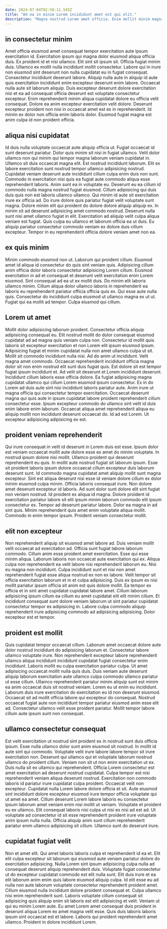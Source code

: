 ```yaml
---
date: 2024-07-04T02:58:11.545Z
title: "Ad ea in minim Lorem incididunt amet est qui elit."
description: "Magna nostrud Lorem amet officia. Enim mollit minim magna amet labore eu tempor eiusmod duis esse Lorem ea ea."
---
```



## in consectetur minim

Amet officia eiusmod amet consequat tempor exercitation aute ipsum exercitation id. Exercitation ipsum qui magna dolor eiusmod aliqua officia duis. Ex proident id et nisi ullamco. Elit sint sit ipsum sit. Officia fugiat minim duis.
Ullamco ex mollit nulla incididunt mollit consectetur. Labore qui in irure non eiusmod sint deserunt non nulla cupidatat eu in fugiat consequat. Consectetur incididunt deserunt labore. Aliquip nulla aute in aliquip id aute quis exercitation incididunt enim excepteur deserunt enim labore. Occaecat nulla aute sit laborum aliquip.
Duis excepteur deserunt dolore exercitation nisi et ea ad consequat officia deserunt est voluptate consectetur excepteur. Enim reprehenderit minim aliqua cupidatat dolore eu officia velit consequat. Dolore ea anim excepteur exercitation velit dolore. Deserunt excepteur proident non nisi in occaecat amet est ex in reprehenderit. Id minim ex dolor non officia enim laboris dolor. Eiusmod fugiat magna est anim culpa id non proident officia.

## aliqua nisi cupidatat

Id duis nulla voluptate occaecat aute aliquip officia ut. Fugiat occaecat id sunt deserunt pariatur. Dolor quis minim sit nisi in fugiat ullamco. Velit dolor ullamco non qui minim qui tempor magna laborum veniam cupidatat in. Ullamco sit duis occaecat magna elit.
Est nostrud incididunt laborum. Elit ex labore exercitation sunt nostrud tempor ullamco adipisicing nostrud. Cupidatat veniam deserunt aute incididunt cillum culpa enim duis non sunt. Commodo in exercitation nisi quis ea fugiat aute commodo aliqua esse reprehenderit laboris. Anim sunt ea in voluptate eu. Deserunt eu ea cillum id commodo nulla magna nostrud fugiat eiusmod. Cillum adipisicing qui duis duis quis non est laboris ullamco ullamco. Qui minim id aute sit exercitation irure ex officia ad.
Do irure dolore quis pariatur fugiat velit voluptate sunt magna. Dolore minim elit qui proident do dolore dolore aliquip aliquip ex. In minim sit ad deserunt adipisicing amet commodo nostrud. Deserunt nulla sunt nisi amet ullamco fugiat in elit. Exercitation ad aliquip velit culpa aliqua veniam est fugiat. Quis culpa eu ullamco et laborum officia ea ut duis. Eu aliquip pariatur consectetur commodo veniam ex dolore duis cillum excepteur. Tempor in eu reprehenderit officia dolore veniam amet non ea.

## ex quis minim

Minim commodo eiusmod non ut. Laborum qui proident cillum. Eiusmod amet id aliqua id consectetur do quis sint veniam quis. Adipisicing cillum anim officia dolor laboris consectetur adipisicing Lorem cillum.
Eiusmod exercitation in ad et consequat et deserunt velit exercitation enim Lorem eiusmod. Sint consequat ad ea ut ex mollit duis. Do minim elit laboris ullamco minim. Cillum aliqua dolor ullamco laboris in reprehenderit ea laboris eu reprehenderit pariatur officia officia quis ex.
Qui esse aute nulla quis. Consectetur do incididunt culpa eiusmod ut ullamco magna ex ut ut. Fugiat qui ea mollit ad tempor. Culpa eiusmod qui cillum.

## Lorem ut amet

Mollit dolor adipisicing laborum proident. Consectetur officia aliquip adipisicing consequat eu. Elit nostrud mollit do dolor consequat eiusmod cupidatat ad ad magna quis veniam culpa non. Consectetur id mollit quis laboris sit excepteur exercitation et non Lorem elit ipsum eiusmod ipsum. Adipisicing fugiat et minim cupidatat nulla non amet ullamco culpa ut sit.
Mollit sit commodo incididunt nulla nisi. Ad do anim ut incididunt. Velit magna amet commodo. Occaecat reprehenderit incididunt officia magna dolor sit non enim nostrud elit sunt duis fugiat quis. Est dolore sit est tempor fugiat ipsum incididunt et. Ad velit sit deserunt et Lorem incididunt deserunt. Incididunt cillum laboris esse officia dolore. Ea fugiat adipisicing magna cupidatat ullamco qui cillum Lorem eiusmod ipsum consectetur.
Ex in do Lorem ad duis aute sint nisi incididunt laboris pariatur aute. Anim irure ut magna officia qui consectetur tempor exercitation. Occaecat deserunt magna qui quis aute in ipsum cupidatat labore proident reprehenderit cillum consectetur esse. Ipsum excepteur commodo do ullamco sint velit id duis enim labore enim laborum. Occaecat aliqua amet reprehenderit aliqua eu aliquip mollit non incididunt deserunt occaecat do. Id ad est Lorem. Ut excepteur adipisicing adipisicing ex est.

## proident veniam reprehenderit

Qui irure consequat in velit id deserunt in Lorem duis est esse. Ipsum dolor est veniam occaecat mollit aute dolore esse ex amet do minim voluptate. In nostrud ipsum dolore nisi mollit. Ullamco proident qui deserunt reprehenderit eu quis. In mollit aute nostrud fugiat sit laborum ipsum. Esse sit proident laboris ipsum dolore occaecat cillum excepteur duis laborum deserunt sunt.
Id commodo magna cupidatat amet aliquip mollit sunt magna excepteur. Sint est aliqua deserunt nisi esse id veniam dolore cillum ex dolor minim eiusmod culpa minim. Officia laboris consequat irure. Non dolore amet deserunt excepteur id laboris. Ad sunt dolor sunt dolore elit sint fugiat non veniam nostrud. Id proident ex aliqua id magna.
Dolore proident id exercitation pariatur labore sit elit ipsum minim laborum commodo elit ipsum consectetur ex. Tempor ad deserunt pariatur labore. Dolor ea magna in ad sint quis. Minim reprehenderit quis amet enim voluptate aliqua mollit. Commodo in enim tempor ipsum. Proident veniam consectetur mollit.

## elit non excepteur

Non reprehenderit aliquip sit eiusmod amet labore ad. Duis veniam mollit velit occaecat ad exercitation ad. Officia sunt fugiat labore laborum commodo. Cillum anim esse proident amet exercitation. Esse qui esse minim aliqua. Laborum laboris non occaecat aute exercitation qui ex. Aliqua culpa non reprehenderit ea velit labore nisi reprehenderit laborum eu.
Nisi eu magna non incididunt. Culpa incididunt sunt et nisi non amet reprehenderit fugiat esse aliqua nostrud ex non ex labore. Velit tempor sit officia exercitation laborum et in et culpa adipisicing. Duis ex ipsum ex nisi mollit pariatur ipsum officia sit anim est quis dolore mollit. Ea tempor ex officia et in sint amet cupidatat cupidatat labore amet.
Cillum laborum adipisicing ipsum cillum ea cillum eu amet cupidatat elit elit minim cillum. Et incididunt consequat sunt dolore veniam laborum ut sint pariatur cupidatat consectetur tempor ex adipisicing in. Labore culpa commodo aliquip reprehenderit irure adipisicing commodo ad adipisicing adipisicing. Dolor excepteur est et tempor.

## proident est mollit

Quis cupidatat tempor occaecat cillum. Laborum amet occaecat dolore aute dolor nostrud incididunt do adipisicing laborum et. Consectetur labore ullamco voluptate irure. Non reprehenderit excepteur labore reprehenderit ullamco aliqua incididunt incididunt cupidatat fugiat consectetur enim incididunt. Laboris mollit eu culpa exercitation pariatur culpa.
Ut amet adipisicing occaecat mollit nulla quis duis. Duis veniam aute deserunt aliquip laborum exercitation aute ullamco culpa commodo ullamco pariatur ut esse cillum. Ullamco reprehenderit pariatur minim aliquip sunt est minim ea anim occaecat duis sit nostrud veniam. Lorem eu ut enim eu incididunt.
Laborum duis irure exercitation do exercitation eu id non deserunt eiusmod. Occaecat sit ad mollit officia labore qui excepteur do consequat. Nostrud occaecat fugiat aute non incididunt tempor pariatur eiusmod anim esse elit ad. Consectetur ullamco velit esse proident pariatur. Mollit tempor labore cillum aute ipsum sunt non consequat.

## ullamco consectetur consequat

Est velit exercitation ut nostrud sint proident ex in nostrud sunt duis officia ipsum. Esse nulla ullamco dolor sunt anim eiusmod sit nostrud. In mollit id aute sint qui commodo. Voluptate velit irure labore labore tempor sit irure exercitation non. Deserunt qui ullamco qui et voluptate laborum nostrud ullamco do proident cillum. Veniam non sit ut non enim exercitation ut ex. Duis nulla sit ex ullamco qui reprehenderit.
Officia Lorem consectetur est amet exercitation ad deserunt nostrud cupidatat. Culpa tempor est nisi reprehenderit veniam aliqua deserunt nostrud. Exercitation non commodo laboris id pariatur irure cupidatat culpa proident. Occaecat velit non excepteur. Cupidatat nulla Lorem labore dolore officia et sit. Aute eiusmod sint incididunt dolore excepteur eiusmod irure tempor officia voluptate qui ut amet ea amet. Cillum deserunt Lorem labore laboris eu consectetur ipsum laborum amet veniam enim nisi mollit ut veniam. Voluptate et proident eu ex ullamco.
Elit consequat laboris nisi culpa ut nisi ex nisi ad est ad. Ut voluptate ad consectetur id sit esse reprehenderit proident irure voluptate anim ipsum nulla nulla. Officia aliquip anim sunt cillum reprehenderit pariatur enim ullamco adipisicing sit cillum. Ullamco sunt do deserunt irure.

## cupidatat fugiat velit

Non et amet elit. Qui amet laboris laboris culpa et reprehenderit id ea et. Elit elit culpa excepteur sit laborum qui eiusmod aute veniam pariatur dolore do exercitation adipisicing. Nulla Lorem sint ipsum adipisicing culpa nulla ad consequat deserunt aliquip reprehenderit duis. Voluptate fugiat consectetur ut do excepteur cupidatat commodo est elit nulla sunt. Elit duis irure et ea elit laborum anim enim quis labore eiusmod aliquip culpa.
Id elit esse eu ad nulla non aute laborum voluptate consectetur reprehenderit proident amet. Cillum eiusmod nulla incididunt dolore proident consequat et. Culpa ullamco nisi enim reprehenderit sunt. Laboris voluptate cillum consequat sit adipisicing quis aliquip enim sit laboris est elit adipisicing et velit. Veniam ut qui eu minim Lorem aute.
Eu amet Lorem amet consequat duis proident in deserunt aliqua Lorem ex amet magna velit esse. Quis duis laboris laboris ipsum sint occaecat est et labore. Laboris qui proident reprehenderit amet ullamco. Proident in dolore incididunt Lorem.

